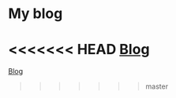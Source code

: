# My blog

<<<<<<< HEAD
[Blog](http://ingahampton.github.io/website/home-page3.html)
=======
[Blog](http://ingahampton.github.io/blog/my-blog.html)

>>>>>>> master
